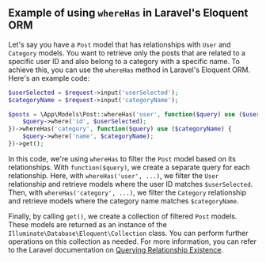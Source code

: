 ## Example of using `whereHas` in Laravel's Eloquent ORM

Let's say you have a `Post` model that has relationships with `User` and `Category` models. You want to retrieve only the posts that are related to a specific user ID and also belong to a category with a specific name. To achieve this, you can use the `whereHas` method in Laravel's Eloquent ORM. Here's an example code:

```php
$userSelected = $request->input('userSelected');
$categoryName = $request->input('categoryName');

$posts = \App\Models\Post::whereHas('user', function($query) use ($userSelected) {
    $query->where('id', $userSelected);
})->whereHas('category', function($query) use ($categoryName) {
    $query->where('name', $categoryName);
})->get();
```

In this code, we're using `whereHas` to filter the `Post` model based on its relationships. With `function($query)`, we create a separate query for each relationship. Here, with `whereHas('user', ...)`, we filter the `User` relationship and retrieve models where the user ID matches `$userSelected`. Then, with `whereHas('category', ...)`, we filter the `Category` relationship and retrieve models where the category name matches `$categoryName`.

Finally, by calling `get()`, we create a collection of filtered `Post` models. These models are returned as an instance of the `Illuminate\Database\Eloquent\Collection` class. You can perform further operations on this collection as needed. For more information, you can refer to the Laravel documentation on [Querying Relationship Existence](https://laravel.com/docs/8.x/eloquent-relationships#querying-relationship-existence).
